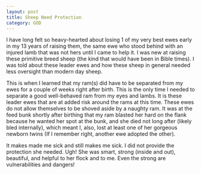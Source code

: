 ```yaml
---
layout: post
title: Sheep Need Protection
category: GOD
---
```


I have long felt so heavy-hearted about losing 1 of my very best ewes early in my 13 years of raising them, the same ewe who stood behind with an injured lamb that was not hers until I came to help it. I was new at raising these primitive breed sheep (the kind that would have been in Bible times). I was told about these leader ewes and how these sheep in general needed less oversight than modern day sheep.

This is when I learned that my ram(s) did have to be separated from my ewes for a couple of weeks right after birth. This is the only time I needed to separate a good well-behaved ram from my eyes and lambs. It is these leader ewes that are at added risk around the rams at this time. These ewes do not allow themselves to be shoved aside by a naughty ram. It was at the feed bunk shortly after birthing that my ram blasted her hard on the flank because he wanted her spot at the bunk, and she died not long after (likely bled internally), which meant I, also, lost at least one of her gorgeous newborn twins (If I remember right, another ewe adopted the other).

It makes made me sick and still makes me sick. I did not provide the protection she needed. Ugh! She was smart, strong (inside and out), beautiful, and helpful to her flock and to me. Even the strong are vulnerabilities and dangers!
